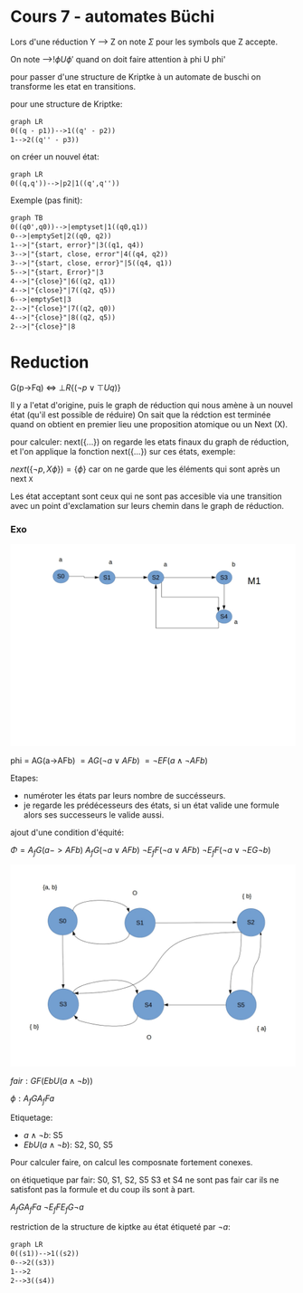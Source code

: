 # Cours 7 - automates Büchi

Lors d'une réduction Y --> Z on note $\Sigma$ pour les symbols que Z accepte.

On note -->!$\phi U \phi '$ quand on doit faire attention à phi U phi'

pour passer d'une structure de Kriptke à un automate de buschi on transforme les etat en transitions.

pour une structure de Kriptke:

```mermaid
graph LR
0((q - p1))-->1((q' - p2))
1-->2((q'' - p3))
```

on créer un nouvel état:
```mermaid
graph LR
0((q,q'))-->|p2|1((q',q''))
```

Exemple (pas finit):

```mermaid
graph TB
0((q0',q0))-->|emptyset|1((q0,q1))
0-->|emptySet|2((q0, q2))
1-->|"{start, error}"|3((q1, q4))
3-->|"{start, close, error"|4((q4, q2))
3-->|"{start, close, error}"|5((q4, q1))
5-->|"{start, Error}"|3
4-->|"{close}"|6((q2, q1))
4-->|"{close}"|7((q2, q5))
6-->|emptySet|3
2-->|"{close}"|7((q2, q0))
4-->|"{close}"|8((q2, q5))
2-->|"{close}"|8
```
# Reduction

G(p->Fq) <=> $\bot R \{ ( \lnot p \lor \top U q) \}$

Il y a l'etat d'origine, puis le graph de réduction qui nous amène à un nouvel état (qu'il est possible de réduire)
On sait que la rédction est terminée quand on obtient en premier lieu une proposition atomique ou un Next (X).

pour calculer: next({...}) on regarde les etats finaux du graph de réduction, et l'on applique la fonction next({...}) sur ces états, exemple:

$next(\{\lnot p, X\phi\}) = \{\phi\}$ car on ne garde que les éléments qui sont après un next `X`

Les état acceptant sont ceux qui ne sont pas accesible via une transition avec un point d'exclamation sur leurs chemin dans le graph de réduction.

### Exo

![enter image description here](images/M1.jpg)

phi = AG(a->AFb)
$= AG(\lnot a \lor AFb)$
$= \lnot EF(a \land \lnot AFb)$

Etapes:
- numéroter les états par leurs nombre de succésseurs.
- je regarde les prédécesseurs des états, si un état valide une formule alors ses successeurs le valide aussi.

ajout d'une condition d'équité:

$\Phi = A_fG(a->AFb)$
$A_fG(\lnot a \lor AF b)$
$\lnot E_fF(\lnot a \lor AFb)$
$\lnot E_fF(\lnot a \lor \lnot EG \lnot b)$

![enter image description here](images/exo-fair.jpg)

$fair: GF(Eb U (a \land \lnot b))$

$\phi : A_fGA_fFa$

Etiquetage:
- $a \land \lnot b$: S5
- $E b U (a \land \lnot b)$: S2, S0, S5

Pour calculer faire, on calcul les composnate fortement conexes.

on étiquetique par fair: S0, S1, S2, S5
S3 et S4 ne sont pas fair car ils ne satisfont pas la formule et du coup ils sont à part.

$A_fGA_fFa$
$\lnot E_fFE_fG\lnot a$

restriction de la structure de kiptke au état étiqueté par $\lnot a$:

```mermaid
graph LR
0((s1))-->1((s2))
0-->2((s3))
1-->2
2-->3((s4))
```
